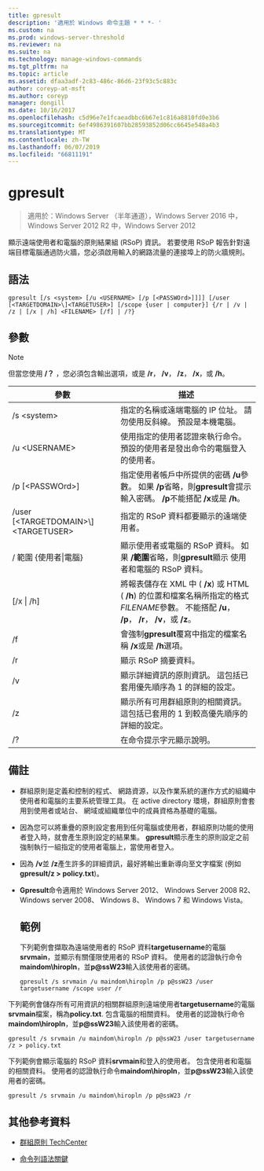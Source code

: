 ```yaml
---
title: gpresult
description: '適用於 Windows 命令主題 * * *- '
ms.custom: na
ms.prod: windows-server-threshold
ms.reviewer: na
ms.suite: na
ms.technology: manage-windows-commands
ms.tgt_pltfrm: na
ms.topic: article
ms.assetid: dfaa3adf-2c83-486c-86d6-23f93c5c883c
author: coreyp-at-msft
ms.author: coreyp
manager: dongill
ms.date: 10/16/2017
ms.openlocfilehash: c5d96e7e1fcaeadbbc6b67e1c816a8810fd0e3b6
ms.sourcegitcommit: 6ef4986391607bb28593852d06cc6645e548a4b3
ms.translationtype: MT
ms.contentlocale: zh-TW
ms.lasthandoff: 06/07/2019
ms.locfileid: "66811191"
---
```

# <a name="gpresult"></a>gpresult

>適用於：Windows Server （半年通道），Windows Server 2016 中，Windows Server 2012 R2 中，Windows Server 2012

顯示遠端使用者和電腦的原則結果組 (RSoP) 資訊。
若要使用 RSoP 報告針對遠端目標電腦通過防火牆，您必須啟用輸入的網路流量的連接埠上的防火牆規則。

## <a name="syntax"></a>語法

```
gpresult [/s <system> [/u <USERNAME> [/p [<PASSWOrd>]]]] [/user [<TARGETDOMAIN>\]<TARGETUSER>] [/scope {user | computer}] {/r | /v | /z | [/x | /h] <FILENAME> [/f] | /?}
```

## <a name="parameters"></a>參數

> [!NOTE]
> 但當您使用 **/？** ，您必須包含輸出選項，或是 **/r**， **/v**， **/z**， **/x**，或 **/h**。

|                參數                 |                                                                                                     描述                                                                                                      |
|------------------------------------------|----------------------------------------------------------------------------------------------------------------------------------------------------------------------------------------------------------------------|
|              /s \<system\>               |                                                  指定的名稱或遠端電腦的 IP 位址。 請勿使用反斜線。 預設是本機電腦。                                                   |
|             /u \<USERNAME\>              |                                使用指定的使用者認證來執行命令。 預設的使用者是發出命令的電腦登入的使用者。                                 |
|            /p [\<PASSWOrd\>]             |            指定使用者帳戶中所提供的密碼 **/u**參數。 如果 **/p**省略，則**gpresult**會提示輸入密碼。 **/p**不能搭配 **/x**或是 **/h**。            |
| /user [\<TARGETDOMAIN\>\\]\<TARGETUSER\> |                                                                            指定的 RSoP 資料都要顯示的遠端使用者。                                                                             |
|      / 範圍 {使用者&#124;電腦}       |                                顯示使用者或電腦的 RSoP 資料。 如果 **/範圍**省略，則**gpresult**顯示 使用者和電腦的 RSoP 資料。                                 |
|        [/x &#124; /h] <FILENAME>         | 將報表儲存在 XML 中 ( **/x**) 或 HTML ( **/h**) 的位置和檔案名稱所指定的格式*FILENAME*參數。 不能搭配 **/u**， **/p**， **/r**， **/v**，或 **/z**。 |
|                    /f                    |                                                           會強制**gpresult**覆寫中指定的檔案名稱 **/x**或是 **/h**選項。                                                           |
|                    /r                    |                                                                                             顯示 RSoP 摘要資料。                                                                                              |
|                    /v                    |                                                    顯示詳細資訊的原則資訊。 這包括已套用優先順序為 1 的詳細的設定。                                                    |
|                    /z                    |                                     顯示所有可用群組原則的相關資訊。 這包括已套用的 1 到較高優先順序的詳細的設定。                                      |
|                    /?                    |                                                                                         在命令提示字元顯示說明。                                                                                         |

## <a name="remarks"></a>備註
- 群組原則是定義和控制的程式、 網路資源，以及作業系統的運作方式的組織中使用者和電腦的主要系統管理工具。 在 active directory 環境，群組原則會套用到使用者或站台、 網域或組織單位中的成員資格為基礎的電腦。
- 因為您可以將重疊的原則設定套用到任何電腦或使用者，群組原則功能的使用者登入時，就會產生原則設定的結果集。 **gpresult**顯示產生的原則設定之前強制執行一組指定的使用者電腦上，當使用者登入。
- 因為 **/v**並 **/z**產生許多的詳細資訊，最好將輸出重新導向至文字檔案 (例如**gpresult/z > policy.txt**)。
- **Gpresult**命令適用於 Windows Server 2012、 Windows Server 2008 R2、 Windows server 2008、 Windows 8、 Windows 7 和 Windows Vista。
  ## <a name="examples"></a>範例
  下列範例會擷取為遠端使用者的 RSoP 資料**targetusername**的電腦**srvmain**，並顯示有關僅限使用者的 RSoP 資料。 使用者的認證執行命令**maindom\hiropln**，並<strong>p@ssW23</strong>輸入該使用者的密碼。

  ```
  gpresult /s srvmain /u maindom\hiropln /p p@ssW23 /user targetusername /scope user /r
  ```
  
下列範例會儲存所有可用資訊的相關群組原則遠端使用者**targetusername**的電腦**srvmain**檔案，稱為**policy.txt**. 包含電腦的相關資料。 使用者的認證執行命令**maindom\hiropln**，並<strong>p@ssW23</strong>輸入該使用者的密碼。

  ```
  gpresult /s srvmain /u maindom\hiropln /p p@ssW23 /user targetusername /z > policy.txt
  ```
  
下列範例會顯示電腦的 RSoP 資料**srvmain**和登入的使用者。 包含使用者和電腦的相關資料。 使用者的認證執行命令**maindom\hiropln**，並<strong>p@ssW23</strong>輸入該使用者的密碼。

  ```
  gpresult /s srvmain /u maindom\hiropln /p p@ssW23 /r
  ```
  
## <a name="additional-references"></a>其他參考資料
- [群組原則 TechCenter](https://go.microsoft.com/fwlink/?LinkID=145531)

- [命令列語法關鍵](command-line-syntax-key.md)
